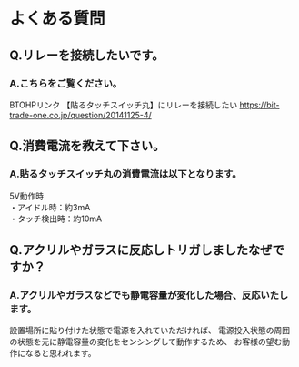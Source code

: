 # よくある質問

## Q.リレーを接続したいです。

### A.こちらをご覧ください。
BTOHPリンク 【貼るタッチスイッチ丸】にリレーを接続したい
https://bit-trade-one.co.jp/question/20141125-4/


## Q.消費電流を教えて下さい。

### A.貼るタッチスイッチ丸の消費電流は以下となります。

5V動作時  
・アイドル時：約3mA  
・タッチ検出時：約10mA  


## Q.アクリルやガラスに反応しトリガしましたなぜですか？

### A.アクリルやガラスなどでも静電容量が変化した場合、反応いたします。

設置場所に貼り付けた状態で電源を入れていただければ、
電源投入状態の周囲の状態を元に静電容量の変化をセンシングして動作するため、
お客様の望む動作になると思われます。
